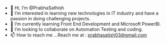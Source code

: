 - 👋 Hi, I’m @PrabhaSathish
- 👀 I’m interested in learning new technologies in IT industry and have a passion in doing challenging projects.
- 🌱 I’m currently learning Front End Development and Microsoft PowerBI.
- 💞️ I’m looking to collaborate on Automation Testing and coding.
- 📫 How to reach me ...Reach me at : prabhasatish03@gmail.com

<!---
PrabhaSathish/PrabhaSathish is a ✨ special ✨ repository because its `README.md` (this file) appears on your GitHub profile.
You can click the Preview link to take a look at your changes.
--->
